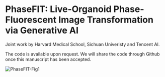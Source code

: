 # PhaseFIT: Live-Organoid Phase-Fluorescent Image Transformation via Generative AI

Joint work by Harvard Medical School, Sichuan Univeristy and Tencent AI.

The code is available upon request. We will share the code through Github once this manuscript has
been accepted.

![PhaseFIT-Fig1](https://user-images.githubusercontent.com/122687865/231200727-54a16aef-86ee-4c29-bbdf-f121c4cf500a.png)
